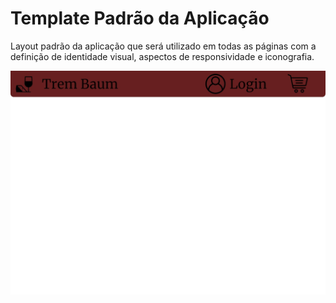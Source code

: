 # Template Padrão da Aplicação

Layout padrão da aplicação que será utilizado em todas as páginas com a definição de identidade visual, aspectos de responsividade e iconografia.

![Tela Padrão da Aplicação](img/Padrao.jpeg)
